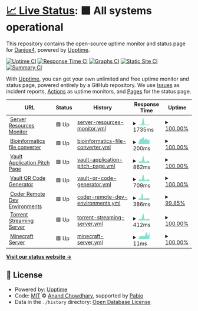 # [📈 Live Status](https://Danjoe4.github.io/upptime-homepage): <!--live status--> **🟩 All systems operational**

This repository contains the open-source uptime monitor and status page for [Danjoe4](https://Danjoe4.github.io/upptime-homepage), powered by [Upptime](https://github.com/upptime/upptime).

[![Uptime CI](https://github.com/Danjoe4/upptime-homepage/workflows/Uptime%20CI/badge.svg)](https://github.com/Danjoe4/upptime-homepage/actions?query=workflow%3A%22Uptime+CI%22)
[![Response Time CI](https://github.com/Danjoe4/upptime-homepage/workflows/Response%20Time%20CI/badge.svg)](https://github.com/Danjoe4/upptime-homepage/actions?query=workflow%3A%22Response+Time+CI%22)
[![Graphs CI](https://github.com/Danjoe4/upptime-homepage/workflows/Graphs%20CI/badge.svg)](https://github.com/Danjoe4/upptime-homepage/actions?query=workflow%3A%22Graphs+CI%22)
[![Static Site CI](https://github.com/Danjoe4/upptime-homepage/workflows/Static%20Site%20CI/badge.svg)](https://github.com/Danjoe4/upptime-homepage/actions?query=workflow%3A%22Static+Site+CI%22)
[![Summary CI](https://github.com/Danjoe4/upptime-homepage/workflows/Summary%20CI/badge.svg)](https://github.com/Danjoe4/upptime-homepage/actions?query=workflow%3A%22Summary+CI%22)

With [Upptime](https://upptime.js.org), you can get your own unlimited and free uptime monitor and status page, powered entirely by a GitHub repository. We use [Issues](https://github.com/Danjoe4/upptime-homepage/issues) as incident reports, [Actions](https://github.com/Danjoe4/upptime-homepage/actions) as uptime monitors, and [Pages](https://Danjoe4.github.io/upptime-homepage) for the status page.

<!--start: status pages-->
<!-- This summary is generated by Upptime (https://github.com/upptime/upptime) -->
<!-- Do not edit this manually, your changes will be overwritten -->
<!-- prettier-ignore -->
| URL | Status | History | Response Time | Uptime |
| --- | ------ | ------- | ------------- | ------ |
| <img alt="" src="https://icons.duckduckgo.com/ip3/glances.daniel-broderick.com.ico" height="13"> [Server Resources Monitor](https://glances.daniel-broderick.com) | 🟩 Up | [server-resources-monitor.yml](https://github.com/Danjoe4/upptime/commits/HEAD/history/server-resources-monitor.yml) | <details><summary><img alt="Response time graph" src="./graphs/server-resources-monitor/response-time-week.png" height="20"> 1735ms</summary><br><a href="https://daniel-broderick.com/history/server-resources-monitor"><img alt="Response time 707" src="https://img.shields.io/endpoint?url=https%3A%2F%2Fraw.githubusercontent.com%2FDanjoe4%2Fupptime%2FHEAD%2Fapi%2Fserver-resources-monitor%2Fresponse-time.json"></a><br><a href="https://daniel-broderick.com/history/server-resources-monitor"><img alt="24-hour response time 608" src="https://img.shields.io/endpoint?url=https%3A%2F%2Fraw.githubusercontent.com%2FDanjoe4%2Fupptime%2FHEAD%2Fapi%2Fserver-resources-monitor%2Fresponse-time-day.json"></a><br><a href="https://daniel-broderick.com/history/server-resources-monitor"><img alt="7-day response time 1735" src="https://img.shields.io/endpoint?url=https%3A%2F%2Fraw.githubusercontent.com%2FDanjoe4%2Fupptime%2FHEAD%2Fapi%2Fserver-resources-monitor%2Fresponse-time-week.json"></a><br><a href="https://daniel-broderick.com/history/server-resources-monitor"><img alt="30-day response time 819" src="https://img.shields.io/endpoint?url=https%3A%2F%2Fraw.githubusercontent.com%2FDanjoe4%2Fupptime%2FHEAD%2Fapi%2Fserver-resources-monitor%2Fresponse-time-month.json"></a><br><a href="https://daniel-broderick.com/history/server-resources-monitor"><img alt="1-year response time 707" src="https://img.shields.io/endpoint?url=https%3A%2F%2Fraw.githubusercontent.com%2FDanjoe4%2Fupptime%2FHEAD%2Fapi%2Fserver-resources-monitor%2Fresponse-time-year.json"></a></details> | <details><summary><a href="https://daniel-broderick.com/history/server-resources-monitor">100.00%</a></summary><a href="https://daniel-broderick.com/history/server-resources-monitor"><img alt="All-time uptime 99.85%" src="https://img.shields.io/endpoint?url=https%3A%2F%2Fraw.githubusercontent.com%2FDanjoe4%2Fupptime%2FHEAD%2Fapi%2Fserver-resources-monitor%2Fuptime.json"></a><br><a href="https://daniel-broderick.com/history/server-resources-monitor"><img alt="24-hour uptime 100.00%" src="https://img.shields.io/endpoint?url=https%3A%2F%2Fraw.githubusercontent.com%2FDanjoe4%2Fupptime%2FHEAD%2Fapi%2Fserver-resources-monitor%2Fuptime-day.json"></a><br><a href="https://daniel-broderick.com/history/server-resources-monitor"><img alt="7-day uptime 100.00%" src="https://img.shields.io/endpoint?url=https%3A%2F%2Fraw.githubusercontent.com%2FDanjoe4%2Fupptime%2FHEAD%2Fapi%2Fserver-resources-monitor%2Fuptime-week.json"></a><br><a href="https://daniel-broderick.com/history/server-resources-monitor"><img alt="30-day uptime 100.00%" src="https://img.shields.io/endpoint?url=https%3A%2F%2Fraw.githubusercontent.com%2FDanjoe4%2Fupptime%2FHEAD%2Fapi%2Fserver-resources-monitor%2Fuptime-month.json"></a><br><a href="https://daniel-broderick.com/history/server-resources-monitor"><img alt="1-year uptime 99.85%" src="https://img.shields.io/endpoint?url=https%3A%2F%2Fraw.githubusercontent.com%2FDanjoe4%2Fupptime%2FHEAD%2Fapi%2Fserver-resources-monitor%2Fuptime-year.json"></a></details>
| <img alt="" src="https://icons.duckduckgo.com/ip3/bioconvert.daniel-broderick.com.ico" height="13"> [Bioinformatics file converter](https://bioconvert.daniel-broderick.com) | 🟩 Up | [bioinformatics-file-converter.yml](https://github.com/Danjoe4/upptime/commits/HEAD/history/bioinformatics-file-converter.yml) | <details><summary><img alt="Response time graph" src="./graphs/bioinformatics-file-converter/response-time-week.png" height="20"> 200ms</summary><br><a href="https://daniel-broderick.com/history/bioinformatics-file-converter"><img alt="Response time 187" src="https://img.shields.io/endpoint?url=https%3A%2F%2Fraw.githubusercontent.com%2FDanjoe4%2Fupptime%2FHEAD%2Fapi%2Fbioinformatics-file-converter%2Fresponse-time.json"></a><br><a href="https://daniel-broderick.com/history/bioinformatics-file-converter"><img alt="24-hour response time 191" src="https://img.shields.io/endpoint?url=https%3A%2F%2Fraw.githubusercontent.com%2FDanjoe4%2Fupptime%2FHEAD%2Fapi%2Fbioinformatics-file-converter%2Fresponse-time-day.json"></a><br><a href="https://daniel-broderick.com/history/bioinformatics-file-converter"><img alt="7-day response time 200" src="https://img.shields.io/endpoint?url=https%3A%2F%2Fraw.githubusercontent.com%2FDanjoe4%2Fupptime%2FHEAD%2Fapi%2Fbioinformatics-file-converter%2Fresponse-time-week.json"></a><br><a href="https://daniel-broderick.com/history/bioinformatics-file-converter"><img alt="30-day response time 196" src="https://img.shields.io/endpoint?url=https%3A%2F%2Fraw.githubusercontent.com%2FDanjoe4%2Fupptime%2FHEAD%2Fapi%2Fbioinformatics-file-converter%2Fresponse-time-month.json"></a><br><a href="https://daniel-broderick.com/history/bioinformatics-file-converter"><img alt="1-year response time 187" src="https://img.shields.io/endpoint?url=https%3A%2F%2Fraw.githubusercontent.com%2FDanjoe4%2Fupptime%2FHEAD%2Fapi%2Fbioinformatics-file-converter%2Fresponse-time-year.json"></a></details> | <details><summary><a href="https://daniel-broderick.com/history/bioinformatics-file-converter">100.00%</a></summary><a href="https://daniel-broderick.com/history/bioinformatics-file-converter"><img alt="All-time uptime 100.00%" src="https://img.shields.io/endpoint?url=https%3A%2F%2Fraw.githubusercontent.com%2FDanjoe4%2Fupptime%2FHEAD%2Fapi%2Fbioinformatics-file-converter%2Fuptime.json"></a><br><a href="https://daniel-broderick.com/history/bioinformatics-file-converter"><img alt="24-hour uptime 100.00%" src="https://img.shields.io/endpoint?url=https%3A%2F%2Fraw.githubusercontent.com%2FDanjoe4%2Fupptime%2FHEAD%2Fapi%2Fbioinformatics-file-converter%2Fuptime-day.json"></a><br><a href="https://daniel-broderick.com/history/bioinformatics-file-converter"><img alt="7-day uptime 100.00%" src="https://img.shields.io/endpoint?url=https%3A%2F%2Fraw.githubusercontent.com%2FDanjoe4%2Fupptime%2FHEAD%2Fapi%2Fbioinformatics-file-converter%2Fuptime-week.json"></a><br><a href="https://daniel-broderick.com/history/bioinformatics-file-converter"><img alt="30-day uptime 100.00%" src="https://img.shields.io/endpoint?url=https%3A%2F%2Fraw.githubusercontent.com%2FDanjoe4%2Fupptime%2FHEAD%2Fapi%2Fbioinformatics-file-converter%2Fuptime-month.json"></a><br><a href="https://daniel-broderick.com/history/bioinformatics-file-converter"><img alt="1-year uptime 100.00%" src="https://img.shields.io/endpoint?url=https%3A%2F%2Fraw.githubusercontent.com%2FDanjoe4%2Fupptime%2FHEAD%2Fapi%2Fbioinformatics-file-converter%2Fuptime-year.json"></a></details>
| <img alt="" src="https://icons.duckduckgo.com/ip3/vaultqr-app.daniel-broderick.com.ico" height="13"> [Vault Application Pitch Page](https://vaultqr-app.daniel-broderick.com) | 🟩 Up | [vault-application-pitch-page.yml](https://github.com/Danjoe4/upptime/commits/HEAD/history/vault-application-pitch-page.yml) | <details><summary><img alt="Response time graph" src="./graphs/vault-application-pitch-page/response-time-week.png" height="20"> 862ms</summary><br><a href="https://daniel-broderick.com/history/vault-application-pitch-page"><img alt="Response time 525" src="https://img.shields.io/endpoint?url=https%3A%2F%2Fraw.githubusercontent.com%2FDanjoe4%2Fupptime%2FHEAD%2Fapi%2Fvault-application-pitch-page%2Fresponse-time.json"></a><br><a href="https://daniel-broderick.com/history/vault-application-pitch-page"><img alt="24-hour response time 495" src="https://img.shields.io/endpoint?url=https%3A%2F%2Fraw.githubusercontent.com%2FDanjoe4%2Fupptime%2FHEAD%2Fapi%2Fvault-application-pitch-page%2Fresponse-time-day.json"></a><br><a href="https://daniel-broderick.com/history/vault-application-pitch-page"><img alt="7-day response time 862" src="https://img.shields.io/endpoint?url=https%3A%2F%2Fraw.githubusercontent.com%2FDanjoe4%2Fupptime%2FHEAD%2Fapi%2Fvault-application-pitch-page%2Fresponse-time-week.json"></a><br><a href="https://daniel-broderick.com/history/vault-application-pitch-page"><img alt="30-day response time 586" src="https://img.shields.io/endpoint?url=https%3A%2F%2Fraw.githubusercontent.com%2FDanjoe4%2Fupptime%2FHEAD%2Fapi%2Fvault-application-pitch-page%2Fresponse-time-month.json"></a><br><a href="https://daniel-broderick.com/history/vault-application-pitch-page"><img alt="1-year response time 525" src="https://img.shields.io/endpoint?url=https%3A%2F%2Fraw.githubusercontent.com%2FDanjoe4%2Fupptime%2FHEAD%2Fapi%2Fvault-application-pitch-page%2Fresponse-time-year.json"></a></details> | <details><summary><a href="https://daniel-broderick.com/history/vault-application-pitch-page">100.00%</a></summary><a href="https://daniel-broderick.com/history/vault-application-pitch-page"><img alt="All-time uptime 99.85%" src="https://img.shields.io/endpoint?url=https%3A%2F%2Fraw.githubusercontent.com%2FDanjoe4%2Fupptime%2FHEAD%2Fapi%2Fvault-application-pitch-page%2Fuptime.json"></a><br><a href="https://daniel-broderick.com/history/vault-application-pitch-page"><img alt="24-hour uptime 100.00%" src="https://img.shields.io/endpoint?url=https%3A%2F%2Fraw.githubusercontent.com%2FDanjoe4%2Fupptime%2FHEAD%2Fapi%2Fvault-application-pitch-page%2Fuptime-day.json"></a><br><a href="https://daniel-broderick.com/history/vault-application-pitch-page"><img alt="7-day uptime 100.00%" src="https://img.shields.io/endpoint?url=https%3A%2F%2Fraw.githubusercontent.com%2FDanjoe4%2Fupptime%2FHEAD%2Fapi%2Fvault-application-pitch-page%2Fuptime-week.json"></a><br><a href="https://daniel-broderick.com/history/vault-application-pitch-page"><img alt="30-day uptime 100.00%" src="https://img.shields.io/endpoint?url=https%3A%2F%2Fraw.githubusercontent.com%2FDanjoe4%2Fupptime%2FHEAD%2Fapi%2Fvault-application-pitch-page%2Fuptime-month.json"></a><br><a href="https://daniel-broderick.com/history/vault-application-pitch-page"><img alt="1-year uptime 99.85%" src="https://img.shields.io/endpoint?url=https%3A%2F%2Fraw.githubusercontent.com%2FDanjoe4%2Fupptime%2FHEAD%2Fapi%2Fvault-application-pitch-page%2Fuptime-year.json"></a></details>
| <img alt="" src="https://icons.duckduckgo.com/ip3/vaultqr-generate.daniel-broderick.com.ico" height="13"> [Vault QR Code Generator](https://vaultqr-generate.daniel-broderick.com) | 🟩 Up | [vault-qr-code-generator.yml](https://github.com/Danjoe4/upptime/commits/HEAD/history/vault-qr-code-generator.yml) | <details><summary><img alt="Response time graph" src="./graphs/vault-qr-code-generator/response-time-week.png" height="20"> 709ms</summary><br><a href="https://daniel-broderick.com/history/vault-qr-code-generator"><img alt="Response time 450" src="https://img.shields.io/endpoint?url=https%3A%2F%2Fraw.githubusercontent.com%2FDanjoe4%2Fupptime%2FHEAD%2Fapi%2Fvault-qr-code-generator%2Fresponse-time.json"></a><br><a href="https://daniel-broderick.com/history/vault-qr-code-generator"><img alt="24-hour response time 430" src="https://img.shields.io/endpoint?url=https%3A%2F%2Fraw.githubusercontent.com%2FDanjoe4%2Fupptime%2FHEAD%2Fapi%2Fvault-qr-code-generator%2Fresponse-time-day.json"></a><br><a href="https://daniel-broderick.com/history/vault-qr-code-generator"><img alt="7-day response time 709" src="https://img.shields.io/endpoint?url=https%3A%2F%2Fraw.githubusercontent.com%2FDanjoe4%2Fupptime%2FHEAD%2Fapi%2Fvault-qr-code-generator%2Fresponse-time-week.json"></a><br><a href="https://daniel-broderick.com/history/vault-qr-code-generator"><img alt="30-day response time 500" src="https://img.shields.io/endpoint?url=https%3A%2F%2Fraw.githubusercontent.com%2FDanjoe4%2Fupptime%2FHEAD%2Fapi%2Fvault-qr-code-generator%2Fresponse-time-month.json"></a><br><a href="https://daniel-broderick.com/history/vault-qr-code-generator"><img alt="1-year response time 450" src="https://img.shields.io/endpoint?url=https%3A%2F%2Fraw.githubusercontent.com%2FDanjoe4%2Fupptime%2FHEAD%2Fapi%2Fvault-qr-code-generator%2Fresponse-time-year.json"></a></details> | <details><summary><a href="https://daniel-broderick.com/history/vault-qr-code-generator">100.00%</a></summary><a href="https://daniel-broderick.com/history/vault-qr-code-generator"><img alt="All-time uptime 99.85%" src="https://img.shields.io/endpoint?url=https%3A%2F%2Fraw.githubusercontent.com%2FDanjoe4%2Fupptime%2FHEAD%2Fapi%2Fvault-qr-code-generator%2Fuptime.json"></a><br><a href="https://daniel-broderick.com/history/vault-qr-code-generator"><img alt="24-hour uptime 100.00%" src="https://img.shields.io/endpoint?url=https%3A%2F%2Fraw.githubusercontent.com%2FDanjoe4%2Fupptime%2FHEAD%2Fapi%2Fvault-qr-code-generator%2Fuptime-day.json"></a><br><a href="https://daniel-broderick.com/history/vault-qr-code-generator"><img alt="7-day uptime 100.00%" src="https://img.shields.io/endpoint?url=https%3A%2F%2Fraw.githubusercontent.com%2FDanjoe4%2Fupptime%2FHEAD%2Fapi%2Fvault-qr-code-generator%2Fuptime-week.json"></a><br><a href="https://daniel-broderick.com/history/vault-qr-code-generator"><img alt="30-day uptime 100.00%" src="https://img.shields.io/endpoint?url=https%3A%2F%2Fraw.githubusercontent.com%2FDanjoe4%2Fupptime%2FHEAD%2Fapi%2Fvault-qr-code-generator%2Fuptime-month.json"></a><br><a href="https://daniel-broderick.com/history/vault-qr-code-generator"><img alt="1-year uptime 99.85%" src="https://img.shields.io/endpoint?url=https%3A%2F%2Fraw.githubusercontent.com%2FDanjoe4%2Fupptime%2FHEAD%2Fapi%2Fvault-qr-code-generator%2Fuptime-year.json"></a></details>
| <img alt="" src="https://icons.duckduckgo.com/ip3/coder.daniel-broderick.com.ico" height="13"> [Coder Remote Dev Environments](https://coder.daniel-broderick.com) | 🟩 Up | [coder-remote-dev-environments.yml](https://github.com/Danjoe4/upptime/commits/HEAD/history/coder-remote-dev-environments.yml) | <details><summary><img alt="Response time graph" src="./graphs/coder-remote-dev-environments/response-time-week.png" height="20"> 386ms</summary><br><a href="https://daniel-broderick.com/history/coder-remote-dev-environments"><img alt="Response time 248" src="https://img.shields.io/endpoint?url=https%3A%2F%2Fraw.githubusercontent.com%2FDanjoe4%2Fupptime%2FHEAD%2Fapi%2Fcoder-remote-dev-environments%2Fresponse-time.json"></a><br><a href="https://daniel-broderick.com/history/coder-remote-dev-environments"><img alt="24-hour response time 229" src="https://img.shields.io/endpoint?url=https%3A%2F%2Fraw.githubusercontent.com%2FDanjoe4%2Fupptime%2FHEAD%2Fapi%2Fcoder-remote-dev-environments%2Fresponse-time-day.json"></a><br><a href="https://daniel-broderick.com/history/coder-remote-dev-environments"><img alt="7-day response time 386" src="https://img.shields.io/endpoint?url=https%3A%2F%2Fraw.githubusercontent.com%2FDanjoe4%2Fupptime%2FHEAD%2Fapi%2Fcoder-remote-dev-environments%2Fresponse-time-week.json"></a><br><a href="https://daniel-broderick.com/history/coder-remote-dev-environments"><img alt="30-day response time 268" src="https://img.shields.io/endpoint?url=https%3A%2F%2Fraw.githubusercontent.com%2FDanjoe4%2Fupptime%2FHEAD%2Fapi%2Fcoder-remote-dev-environments%2Fresponse-time-month.json"></a><br><a href="https://daniel-broderick.com/history/coder-remote-dev-environments"><img alt="1-year response time 248" src="https://img.shields.io/endpoint?url=https%3A%2F%2Fraw.githubusercontent.com%2FDanjoe4%2Fupptime%2FHEAD%2Fapi%2Fcoder-remote-dev-environments%2Fresponse-time-year.json"></a></details> | <details><summary><a href="https://daniel-broderick.com/history/coder-remote-dev-environments">99.85%</a></summary><a href="https://daniel-broderick.com/history/coder-remote-dev-environments"><img alt="All-time uptime 99.83%" src="https://img.shields.io/endpoint?url=https%3A%2F%2Fraw.githubusercontent.com%2FDanjoe4%2Fupptime%2FHEAD%2Fapi%2Fcoder-remote-dev-environments%2Fuptime.json"></a><br><a href="https://daniel-broderick.com/history/coder-remote-dev-environments"><img alt="24-hour uptime 100.00%" src="https://img.shields.io/endpoint?url=https%3A%2F%2Fraw.githubusercontent.com%2FDanjoe4%2Fupptime%2FHEAD%2Fapi%2Fcoder-remote-dev-environments%2Fuptime-day.json"></a><br><a href="https://daniel-broderick.com/history/coder-remote-dev-environments"><img alt="7-day uptime 99.85%" src="https://img.shields.io/endpoint?url=https%3A%2F%2Fraw.githubusercontent.com%2FDanjoe4%2Fupptime%2FHEAD%2Fapi%2Fcoder-remote-dev-environments%2Fuptime-week.json"></a><br><a href="https://daniel-broderick.com/history/coder-remote-dev-environments"><img alt="30-day uptime 99.96%" src="https://img.shields.io/endpoint?url=https%3A%2F%2Fraw.githubusercontent.com%2FDanjoe4%2Fupptime%2FHEAD%2Fapi%2Fcoder-remote-dev-environments%2Fuptime-month.json"></a><br><a href="https://daniel-broderick.com/history/coder-remote-dev-environments"><img alt="1-year uptime 99.83%" src="https://img.shields.io/endpoint?url=https%3A%2F%2Fraw.githubusercontent.com%2FDanjoe4%2Fupptime%2FHEAD%2Fapi%2Fcoder-remote-dev-environments%2Fuptime-year.json"></a></details>
| <img alt="" src="https://icons.duckduckgo.com/ip3/torrent-stream.daniel-broderick.com.ico" height="13"> [Torrent Streaming Server](https://torrent-stream.daniel-broderick.com) | 🟩 Up | [torrent-streaming-server.yml](https://github.com/Danjoe4/upptime/commits/HEAD/history/torrent-streaming-server.yml) | <details><summary><img alt="Response time graph" src="./graphs/torrent-streaming-server/response-time-week.png" height="20"> 412ms</summary><br><a href="https://daniel-broderick.com/history/torrent-streaming-server"><img alt="Response time 247" src="https://img.shields.io/endpoint?url=https%3A%2F%2Fraw.githubusercontent.com%2FDanjoe4%2Fupptime%2FHEAD%2Fapi%2Ftorrent-streaming-server%2Fresponse-time.json"></a><br><a href="https://daniel-broderick.com/history/torrent-streaming-server"><img alt="24-hour response time 271" src="https://img.shields.io/endpoint?url=https%3A%2F%2Fraw.githubusercontent.com%2FDanjoe4%2Fupptime%2FHEAD%2Fapi%2Ftorrent-streaming-server%2Fresponse-time-day.json"></a><br><a href="https://daniel-broderick.com/history/torrent-streaming-server"><img alt="7-day response time 412" src="https://img.shields.io/endpoint?url=https%3A%2F%2Fraw.githubusercontent.com%2FDanjoe4%2Fupptime%2FHEAD%2Fapi%2Ftorrent-streaming-server%2Fresponse-time-week.json"></a><br><a href="https://daniel-broderick.com/history/torrent-streaming-server"><img alt="30-day response time 272" src="https://img.shields.io/endpoint?url=https%3A%2F%2Fraw.githubusercontent.com%2FDanjoe4%2Fupptime%2FHEAD%2Fapi%2Ftorrent-streaming-server%2Fresponse-time-month.json"></a><br><a href="https://daniel-broderick.com/history/torrent-streaming-server"><img alt="1-year response time 247" src="https://img.shields.io/endpoint?url=https%3A%2F%2Fraw.githubusercontent.com%2FDanjoe4%2Fupptime%2FHEAD%2Fapi%2Ftorrent-streaming-server%2Fresponse-time-year.json"></a></details> | <details><summary><a href="https://daniel-broderick.com/history/torrent-streaming-server">100.00%</a></summary><a href="https://daniel-broderick.com/history/torrent-streaming-server"><img alt="All-time uptime 99.85%" src="https://img.shields.io/endpoint?url=https%3A%2F%2Fraw.githubusercontent.com%2FDanjoe4%2Fupptime%2FHEAD%2Fapi%2Ftorrent-streaming-server%2Fuptime.json"></a><br><a href="https://daniel-broderick.com/history/torrent-streaming-server"><img alt="24-hour uptime 100.00%" src="https://img.shields.io/endpoint?url=https%3A%2F%2Fraw.githubusercontent.com%2FDanjoe4%2Fupptime%2FHEAD%2Fapi%2Ftorrent-streaming-server%2Fuptime-day.json"></a><br><a href="https://daniel-broderick.com/history/torrent-streaming-server"><img alt="7-day uptime 100.00%" src="https://img.shields.io/endpoint?url=https%3A%2F%2Fraw.githubusercontent.com%2FDanjoe4%2Fupptime%2FHEAD%2Fapi%2Ftorrent-streaming-server%2Fuptime-week.json"></a><br><a href="https://daniel-broderick.com/history/torrent-streaming-server"><img alt="30-day uptime 100.00%" src="https://img.shields.io/endpoint?url=https%3A%2F%2Fraw.githubusercontent.com%2FDanjoe4%2Fupptime%2FHEAD%2Fapi%2Ftorrent-streaming-server%2Fuptime-month.json"></a><br><a href="https://daniel-broderick.com/history/torrent-streaming-server"><img alt="1-year uptime 99.85%" src="https://img.shields.io/endpoint?url=https%3A%2F%2Fraw.githubusercontent.com%2FDanjoe4%2Fupptime%2FHEAD%2Fapi%2Ftorrent-streaming-server%2Fuptime-year.json"></a></details>
| <img alt="" src="https://icons.duckduckgo.com/ip3/null.ico" height="13"> [Minecraft Server](minecraft.daniel-broderick.com) | 🟩 Up | [minecraft-server.yml](https://github.com/Danjoe4/upptime/commits/HEAD/history/minecraft-server.yml) | <details><summary><img alt="Response time graph" src="./graphs/minecraft-server/response-time-week.png" height="20"> 11ms</summary><br><a href="https://daniel-broderick.com/history/minecraft-server"><img alt="Response time 10" src="https://img.shields.io/endpoint?url=https%3A%2F%2Fraw.githubusercontent.com%2FDanjoe4%2Fupptime%2FHEAD%2Fapi%2Fminecraft-server%2Fresponse-time.json"></a><br><a href="https://daniel-broderick.com/history/minecraft-server"><img alt="24-hour response time 19" src="https://img.shields.io/endpoint?url=https%3A%2F%2Fraw.githubusercontent.com%2FDanjoe4%2Fupptime%2FHEAD%2Fapi%2Fminecraft-server%2Fresponse-time-day.json"></a><br><a href="https://daniel-broderick.com/history/minecraft-server"><img alt="7-day response time 11" src="https://img.shields.io/endpoint?url=https%3A%2F%2Fraw.githubusercontent.com%2FDanjoe4%2Fupptime%2FHEAD%2Fapi%2Fminecraft-server%2Fresponse-time-week.json"></a><br><a href="https://daniel-broderick.com/history/minecraft-server"><img alt="30-day response time 9" src="https://img.shields.io/endpoint?url=https%3A%2F%2Fraw.githubusercontent.com%2FDanjoe4%2Fupptime%2FHEAD%2Fapi%2Fminecraft-server%2Fresponse-time-month.json"></a><br><a href="https://daniel-broderick.com/history/minecraft-server"><img alt="1-year response time 10" src="https://img.shields.io/endpoint?url=https%3A%2F%2Fraw.githubusercontent.com%2FDanjoe4%2Fupptime%2FHEAD%2Fapi%2Fminecraft-server%2Fresponse-time-year.json"></a></details> | <details><summary><a href="https://daniel-broderick.com/history/minecraft-server">100.00%</a></summary><a href="https://daniel-broderick.com/history/minecraft-server"><img alt="All-time uptime 99.89%" src="https://img.shields.io/endpoint?url=https%3A%2F%2Fraw.githubusercontent.com%2FDanjoe4%2Fupptime%2FHEAD%2Fapi%2Fminecraft-server%2Fuptime.json"></a><br><a href="https://daniel-broderick.com/history/minecraft-server"><img alt="24-hour uptime 100.00%" src="https://img.shields.io/endpoint?url=https%3A%2F%2Fraw.githubusercontent.com%2FDanjoe4%2Fupptime%2FHEAD%2Fapi%2Fminecraft-server%2Fuptime-day.json"></a><br><a href="https://daniel-broderick.com/history/minecraft-server"><img alt="7-day uptime 100.00%" src="https://img.shields.io/endpoint?url=https%3A%2F%2Fraw.githubusercontent.com%2FDanjoe4%2Fupptime%2FHEAD%2Fapi%2Fminecraft-server%2Fuptime-week.json"></a><br><a href="https://daniel-broderick.com/history/minecraft-server"><img alt="30-day uptime 100.00%" src="https://img.shields.io/endpoint?url=https%3A%2F%2Fraw.githubusercontent.com%2FDanjoe4%2Fupptime%2FHEAD%2Fapi%2Fminecraft-server%2Fuptime-month.json"></a><br><a href="https://daniel-broderick.com/history/minecraft-server"><img alt="1-year uptime 99.89%" src="https://img.shields.io/endpoint?url=https%3A%2F%2Fraw.githubusercontent.com%2FDanjoe4%2Fupptime%2FHEAD%2Fapi%2Fminecraft-server%2Fuptime-year.json"></a></details>

<!--end: status pages-->

[**Visit our status website →**](https://Danjoe4.github.io/upptime-homepage)

## 📄 License

- Powered by: [Upptime](https://github.com/upptime/upptime)
- Code: [MIT](./LICENSE) © [Anand Chowdhary](https://anandchowdhary.com), supported by [Pabio](https://pabio.com)
- Data in the `./history` directory: [Open Database License](https://opendatacommons.org/licenses/odbl/1-0/)
